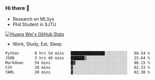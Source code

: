 ### Hi there 👋
- Research on MLSys
- Phd Student in SJTU
  
[![Huang Wei's GitHub Stats](https://github-readme-stats.vercel.app/api?username=huangwei021230&theme=tokyonight)](https://github.com/anuraghazra/github-readme-stats)

- Work, Study, Eat, Sleep


<!--START_SECTION:waka-->

```txt
Python       8 hrs 54 mins   ███████████████░░░░░░░░░░   60.54 %
JSON         3 hrs 46 mins   ██████▒░░░░░░░░░░░░░░░░░░   25.64 %
Markdown     54 mins         █▓░░░░░░░░░░░░░░░░░░░░░░░   06.15 %
CSV          20 mins         ▓░░░░░░░░░░░░░░░░░░░░░░░░   02.33 %
YAML         20 mins         ▓░░░░░░░░░░░░░░░░░░░░░░░░   02.30 %
```

<!--END_SECTION:waka-->
